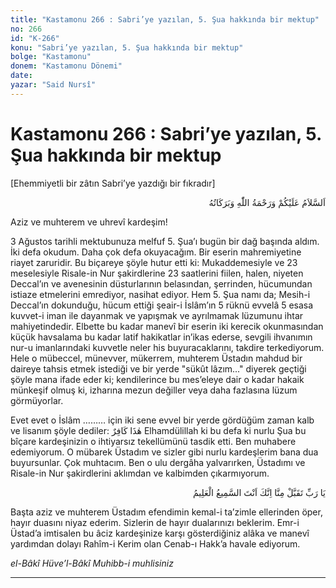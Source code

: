 ```yaml
---
title: "Kastamonu 266 : Sabri’ye yazılan, 5. Şua hakkında bir mektup"
no: 266
id: "K-266"
konu: "Sabri’ye yazılan, 5. Şua hakkında bir mektup"
bolge: "Kastamonu"
donem: "Kastamonu Dönemi"
date: 
yazar: "Said Nursî"
---
```


# Kastamonu 266 : Sabri’ye yazılan, 5. Şua hakkında bir mektup

<p class="takdim">[Ehemmiyetli bir zâtın Sabri’ye yazdığı bir fıkradır]</p>

<p class="arabic" dir="rtl" title="Meal: “Allah’ın selâmı, rahmeti ve bereketleri, üzerinize olsun.”">اَلسَّلاَمُ عَلَيْكُمْ وَرَحْمَةُ اللّٰهِ وَبَرَكَاتُهُ</p>

Aziz ve muhterem ve uhrevî kardeşim!

3 Ağustos tarihli mektubunuza melfuf 5. Şua’ı bugün bir dağ başında aldım. İki defa okudum. Daha çok defa okuyacağım. Bir eserin mahremiyetine riayet zaruridir. Bu biçareye şöyle hutur etti ki: Mukaddemesiyle ve 23 meselesiyle Risale-in Nur şakirdlerine 23 saatlerini fiilen, halen, niyeten Deccal’ın ve avenesinin düsturlarının belasından, şerrinden, hücumundan istiaze etmelerini emrediyor, nasihat ediyor. Hem 5. Şua namı da; Mesih-i Deccal’ın dokunduğu, hücum ettiği şeair-i İslâm’ın 5 rüknü evvelâ 5 esasa kuvvet-i iman ile dayanmak ve yapışmak ve ayrılmamak lüzumunu ihtar mahiyetindedir. Elbette bu kadar manevî bir eserin iki kerecik okunmasından küçük havsalama bu kadar latif hakikatlar in’ikas ederse, sevgili ihvanımın nur-u imanlarındaki kuvvetle neler his buyuracaklarını, takdire terkediyorum. Hele o mübeccel, münevver, mükerrem, muhterem Üstadın mahdud bir daireye tahsis etmek istediği ve bir yerde "sükût lâzım..." diyerek geçtiği şöyle mana ifade eder ki; kendilerince bu mes’eleye dair o kadar hakaik münkeşif olmuş ki, izharına mezun değiller veya daha fazlasına lüzum görmüyorlar.

Evet evet o İslâm ……… için iki sene evvel bir yerde gördüğüm zaman kalb ve lisanım şöyle dediler: <span class="arabic" dir="rtl" title="Meal: “Bu kâfirdir.”">هٰذَا كَافِرٌ</span> Elhamdülillah ki bu defa ki nurlu Şua bu bîçare kardeşinizin o ihtiyarsız tekellümünü tasdik etti. Ben muhabere edemiyorum. O mübarek Üstadım ve sizler gibi nurlu kardeşlerim bana dua buyursunlar. Çok muhtacım. Ben o ulu dergâha yalvarırken, Üstadımı ve Risale-in Nur şakirdlerini aklımdan ve kalbimden çıkarmıyorum.

<p class="arabic" dir="rtl" title="Meal: “Ya Rab.. (İbadetlerimizi) kabul buyur. Şüphesiz sen Semî' (Hakkıyla işiten) ve Alîm (Hakkıyla bilen) sin.”">يَا رَبِّ تَقَبَّلْ مِنَّا اِنَّكَ اَنْتَ السَّمِيعُ الْعَلِيمُ</p>

Başta aziz ve muhterem Üstadım efendimin kemal-i ta’zimle ellerinden öper, hayır duasını niyaz ederim. Sizlerin de hayır dualarınızı beklerim. Emr-i Üstad’a imtisalen bu âciz kardeşinize karşı gösterdiğiniz alâka ve manevî yardımdan dolayı Rahîm-i Kerim olan Cenab-ı Hakk’a havale ediyorum.

*el-Bâkî Hüve’l-Bâkî*
*Muhibb-i muhlisiniz*

***
